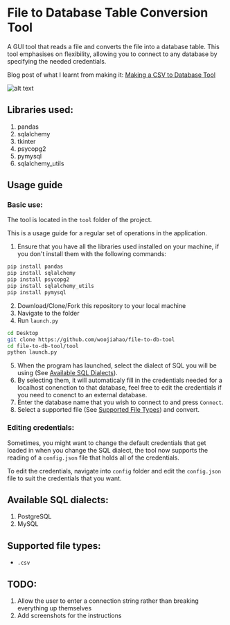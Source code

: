 # File to Database Table Conversion Tool
A GUI tool that reads a file and converts the file into a database table.
This tool emphasises on flexibility, allowing you to connect to any database by specifying the needed credentials.

Blog post of what I learnt from making it: [Making a CSV to Database Tool](https://woojiahao.github.io/blog/2018-07-15/making-a-csv-to-database-tool)

![alt text](https://github.com/woojiahao/file-to-db-tool/blob/master/screenshots/connect_db.PNG "Connection Screen")

## Libraries used:
1. pandas
2. sqlalchemy
3. tkinter
4. psycopg2
5. pymysql
6. sqlalchemy_utils

## Usage guide
### Basic use:
The tool is located in the `tool` folder of the project. 

This is a usage guide for a regular set of operations in the application.

1. Ensure that you have all the libraries used installed on your machine, if you don't install them with the following commands:
```bash
pip install pandas
pip install sqlalchemy
pip install psycopg2
pip install sqlalchemy_utils
pip install pymysql
```
2. Download/Clone/Fork this repository to your local machine
3. Navigate to the folder
4. Run `launch.py`
```bash
cd Desktop
git clone https://github.com/woojiahao/file-to-db-tool
cd file-to-db-tool/tool
python launch.py
```
5. When the program has launched, select the dialect of SQL you will be using (See [Available SQL Dialects](https://github.com/woojiahao/file-to-db-tool#available-sql-dialects)).
6. By selecting them, it will automaticaly fill in the credentials needed for a localhost conenction to that database, feel free to edit the credentials if you need to conenct to an external database.
7. Enter the database name that you wish to connect to and press `Connect`.
8. Select a supported file (See [Supported File Types](https://github.com/woojiahao/file-to-db-tool#supported-file-types)) and convert.

### Editing credentials:
Sometimes, you might want to change the default credentials that get loaded in when you change the SQL dialect, the tool now supports the reading of a `config.json` file that holds all of the credentials.

To edit the credentials, navigate into `config` folder and edit the `config.json` file to suit the credentials that you want.

## Available SQL dialects:
1. PostgreSQL
2. MySQL

## Supported file types:
* `.csv`

## TODO:
1. Allow the user to enter a connection string rather than breaking everything up themselves
2. Add screenshots for the instructions